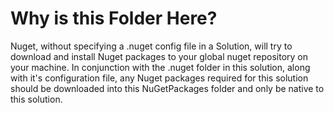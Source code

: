 # Why is this Folder Here?
Nuget, without specifying a .nuget config file in a Solution, will try to download and install Nuget packages to your global nuget repository on your machine. In conjunction with the .nuget folder in this solution, along with it's configuration file, any Nuget packages required for this solution should be downloaded into this NuGetPackages folder and only be native to this solution.  